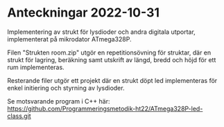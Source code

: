 # Anteckningar 2022-10-31
Implementering av strukt för lysdioder och andra digitala utportar, implementerat på mikrodator ATmega328P.

Filen "Strukten room.zip" utgör en repetitionsövning för struktar, där en strukt för lagring, 
beräkning samt utskrift av längd, bredd och höjd för ett rum implementeras.

Resterande filer utgör ett projekt där en strukt döpt led implementeras för enkel initiering och styrning av lysdioder.

Se motsvarande program i C++ här:
https://github.com/Programmeringsmetodik-ht22/ATmega328P-led-class.git
